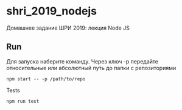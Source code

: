 # shri_2019_nodejs
Домашнее задание ШРИ 2019: лекция Node JS

## Run
Для запуска наберите команду. Через ключ -p передайте относительные или абсолютный путь до папки с репозиториями

`npm start -- -p /path/to/repo`

Tests

`npm run test`
